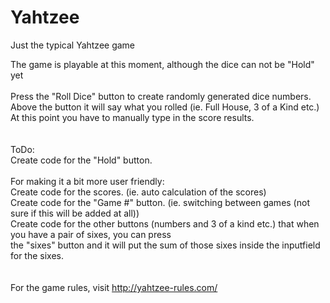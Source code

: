 # Yahtzee
Just the typical Yahtzee game

The game is playable at this moment, although the dice can not be "Hold" yet<br>
<br>
Press the "Roll Dice" button to create randomly generated dice numbers.<br>
Above the button it will say what you rolled (ie. Full House, 3 of a Kind etc.)<br>
At this point you have to manually type in the score results.<br>
<br>
<br>
ToDo:<br>
Create code for the "Hold" button.<br>
<br>
For making it a bit more user friendly:<br>
Create code for the scores. (ie. auto calculation of the scores)<br>
Create code for the "Game #" button. (ie. switching between games (not sure if this will be added at all))<br>
Create code for the other buttons (numbers and 3 of a kind etc.) that when you have a pair of sixes, you can press<br>
the "sixes" button and it will put the sum of those sixes inside the inputfield for the sixes.<br>
<br>
<br>
For the game rules, visit http://yahtzee-rules.com/ 
